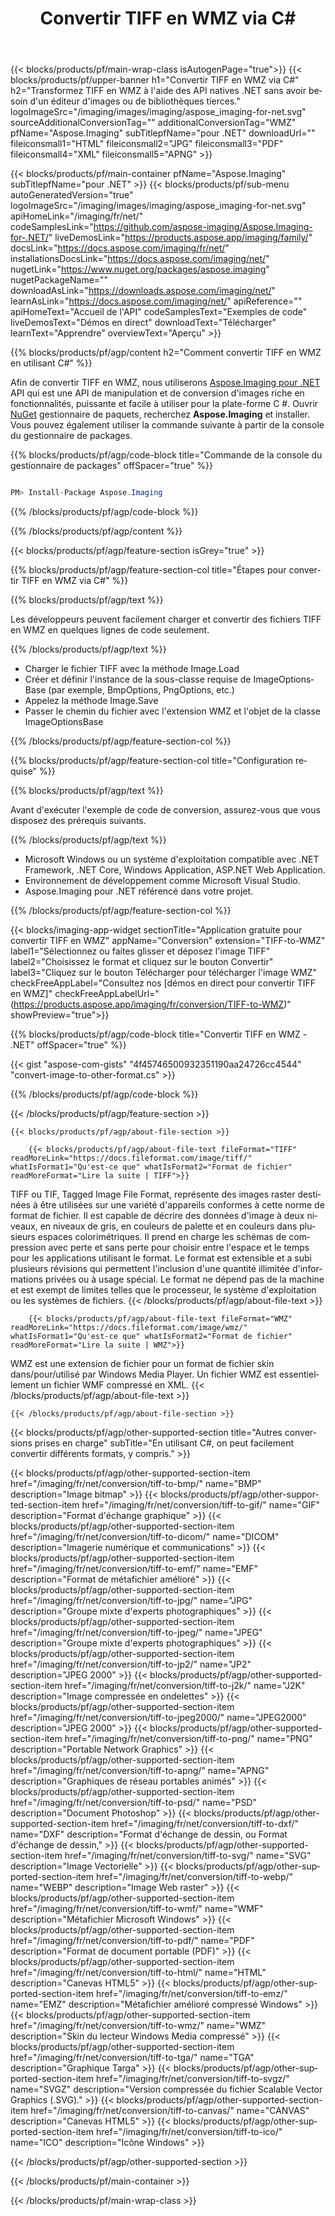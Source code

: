 ﻿---
title: Convertir TIFF en WMZ via C# 
weight: 3920
url: /fr/net/conversion/tiff-to-wmz/ 
lang: fr
langdirlevel: 2
locales: ja,it,zh-hant,ru,de,es,fr,nl,id,lt,pl,pt,vi,tr,ko,zh-hans,ar,hi,th,sv,cs,uk,he
description: Exemple de code pour la conversion TIFF vers WMZ C#. Utilisez le code d'exemple d'API pour les fichiers batch TIFF vers la conversion WMZ dans VB.NET, Asp.NET ou toute application basée sur .NET.
---

{{< blocks/products/pf/main-wrap-class isAutogenPage="true">}}
{{< blocks/products/pf/upper-banner h1="Convertir TIFF en WMZ via C#" h2="Transformez TIFF en WMZ à l'aide des API natives .NET sans avoir besoin d'un éditeur d'images ou de bibliothèques tierces." logoImageSrc="/imaging/images/imaging/aspose_imaging-for-net.svg" sourceAdditionalConversionTag="" additionalConversionTag="WMZ" pfName="Aspose.Imaging" subTitlepfName="pour .NET" downloadUrl="" fileiconsmall1="HTML" fileiconsmall2="JPG" fileiconsmall3="PDF" fileiconsmall4="XML" fileiconsmall5="APNG" >}}


{{< blocks/products/pf/main-container pfName="Aspose.Imaging" subTitlepfName="pour .NET" >}}
{{< blocks/products/pf/sub-menu autoGeneratedVersion="true" logoImageSrc="/imaging/images/imaging/aspose_imaging-for-net.svg" apiHomeLink="/imaging/fr/net/" codeSamplesLink="https://github.com/aspose-imaging/Aspose.Imaging-for-.NET/" liveDemosLink="https://products.aspose.app/imaging/family/" docsLink="https://docs.aspose.com/imaging/fr/net/" installationsDocsLink="https://docs.aspose.com/imaging/net/" nugetLink="https://www.nuget.org/packages/aspose.imaging" nugetPackageName="" downloadAsLink="https://downloads.aspose.com/imaging/net/" learnAsLink="https://docs.aspose.com/imaging/net/" apiReference="" apiHomeText="Accueil de l'API" codeSamplesText="Exemples de code" liveDemosText="Démos en direct" downloadText="Télécharger" learnText="Apprendre" overviewText="Aperçu" >}}

{{% blocks/products/pf/agp/content h2="Comment convertir TIFF en WMZ en utilisant C#" %}}

Afin de convertir TIFF en WMZ, nous utiliserons [Aspose.Imaging pour .NET](https://products.aspose.com/imaging/net) API qui est une API de manipulation et de conversion d'images riche en fonctionnalités, puissante et facile à utiliser pour la plate-forme C #. Ouvrir [NuGet](https://www.nuget.org/packages/aspose.imaging) gestionnaire de paquets, recherchez **Aspose.Imaging** et installer. Vous pouvez également utiliser la commande suivante à partir de la console du gestionnaire de packages.

{{% blocks/products/pf/agp/code-block title="Commande de la console du gestionnaire de packages" offSpacer="true" %}}



```cs

PM> Install-Package Aspose.Imaging

```

{{% /blocks/products/pf/agp/code-block %}}

{{% /blocks/products/pf/agp/content %}}

{{< blocks/products/pf/agp/feature-section isGrey="true" >}}

{{% blocks/products/pf/agp/feature-section-col title="Étapes pour convertir TIFF en WMZ via C#" %}}

{{% blocks/products/pf/agp/text %}}

Les développeurs peuvent facilement charger et convertir des fichiers TIFF en WMZ en quelques lignes de code seulement.

{{% /blocks/products/pf/agp/text %}}

+ Charger le fichier TIFF avec la méthode Image.Load
+ Créer et définir l'instance de la sous-classe requise de ImageOptionsBase (par exemple, BmpOptions, PngOptions, etc.)
+ Appelez la méthode Image.Save
+ Passer le chemin du fichier avec l'extension WMZ et l'objet de la classe ImageOptionsBase

{{% /blocks/products/pf/agp/feature-section-col %}}

{{% blocks/products/pf/agp/feature-section-col title="Configuration requise" %}}

{{% blocks/products/pf/agp/text %}}

Avant d'exécuter l'exemple de code de conversion, assurez-vous que vous disposez des prérequis suivants.

{{% /blocks/products/pf/agp/text %}}

- Microsoft Windows ou un système d'exploitation compatible avec .NET Framework, .NET Core, Windows Application, ASP.NET Web Application.
- Environnement de développement comme Microsoft Visual Studio.
- Aspose.Imaging pour .NET référencé dans votre projet.

{{% /blocks/products/pf/agp/feature-section-col %}}

{{< blocks/imaging-app-widget
        sectionTitle="Application gratuite pour convertir TIFF en WMZ"
        appName="Conversion"
        extension="TIFF-to-WMZ"
        label1="Sélectionnez ou faites glisser et déposez l'image TIFF"
        label2="Choisissez le format et cliquez sur le bouton Convertir"
        label3="Cliquez sur le bouton Télécharger pour télécharger l'image WMZ"
        checkFreeAppLabel="Consultez nos [démos en direct pour convertir TIFF en WMZ]"
        checkFreeAppLabelUrl="(https://products.aspose.app/imaging/fr/conversion/TIFF-to-WMZ)"
        showPreview="true">}}

{{% blocks/products/pf/agp/code-block title="Convertir TIFF en WMZ - .NET" offSpacer="true" %}}

{{< gist "aspose-com-gists" "4f45746500932351190aa24726cc4544" "convert-image-to-other-format.cs" >}}

{{% /blocks/products/pf/agp/code-block %}}

{{< /blocks/products/pf/agp/feature-section >}}

    {{< blocks/products/pf/agp/about-file-section >}}
       
        {{< blocks/products/pf/agp/about-file-text fileFormat="TIFF" readMoreLink="https://docs.fileformat.com/image/tiff/" whatIsFormat1="Qu'est-ce que" whatIsFormat2="Format de fichier" readMoreFormat="Lire la suite | TIFF">}}
TIFF ou TIF, Tagged Image File Format, représente des images raster destinées à être utilisées sur une variété d'appareils conformes à cette norme de format de fichier. Il est capable de décrire des données d'image à deux niveaux, en niveaux de gris, en couleurs de palette et en couleurs dans plusieurs espaces colorimétriques. Il prend en charge les schémas de compression avec perte et sans perte pour choisir entre l'espace et le temps pour les applications utilisant le format. Le format est extensible et a subi plusieurs révisions qui permettent l'inclusion d'une quantité illimitée d'informations privées ou à usage spécial. Le format ne dépend pas de la machine et est exempt de limites telles que le processeur, le système d'exploitation ou les systèmes de fichiers.
        {{< /blocks/products/pf/agp/about-file-text >}}

        {{< blocks/products/pf/agp/about-file-text fileFormat="WMZ" readMoreLink="https://docs.fileformat.com/image/wmz/" whatIsFormat1="Qu'est-ce que" whatIsFormat2="Format de fichier" readMoreFormat="Lire la suite | WMZ">}}
WMZ est une extension de fichier pour un format de fichier skin dans/pour/utilisé par Windows Media Player. Un fichier WMZ est essentiellement un fichier WMF compressé en XML.
        {{< /blocks/products/pf/agp/about-file-text >}}

    {{< /blocks/products/pf/agp/about-file-section >}}

<!-- aboutfile Ends -->

{{< blocks/products/pf/agp/other-supported-section title="Autres conversions prises en charge" subTitle="En utilisant C#, on peut facilement convertir différents formats, y compris." >}}

{{< blocks/products/pf/agp/other-supported-section-item href="/imaging/fr/net/conversion/tiff-to-bmp/" name="BMP" description="Image bitmap" >}}
{{< blocks/products/pf/agp/other-supported-section-item href="/imaging/fr/net/conversion/tiff-to-gif/" name="GIF" description="Format d'échange graphique" >}}
{{< blocks/products/pf/agp/other-supported-section-item href="/imaging/fr/net/conversion/tiff-to-dicom/" name="DICOM" description="Imagerie numérique et communications" >}}
{{< blocks/products/pf/agp/other-supported-section-item href="/imaging/fr/net/conversion/tiff-to-emf/" name="EMF" description="Format de métafichier amélioré" >}}
{{< blocks/products/pf/agp/other-supported-section-item href="/imaging/fr/net/conversion/tiff-to-jpg/" name="JPG" description="Groupe mixte d'experts photographiques" >}}
{{< blocks/products/pf/agp/other-supported-section-item href="/imaging/fr/net/conversion/tiff-to-jpeg/" name="JPEG" description="Groupe mixte d'experts photographiques" >}}
{{< blocks/products/pf/agp/other-supported-section-item href="/imaging/fr/net/conversion/tiff-to-jp2/" name="JP2" description="JPEG 2000" >}}
{{< blocks/products/pf/agp/other-supported-section-item href="/imaging/fr/net/conversion/tiff-to-j2k/" name="J2K" description="Image compressée en ondelettes" >}}
{{< blocks/products/pf/agp/other-supported-section-item href="/imaging/fr/net/conversion/tiff-to-jpeg2000/" name="JPEG2000" description="JPEG 2000" >}}
{{< blocks/products/pf/agp/other-supported-section-item href="/imaging/fr/net/conversion/tiff-to-png/" name="PNG" description="Portable Network Graphics" >}}
{{< blocks/products/pf/agp/other-supported-section-item href="/imaging/fr/net/conversion/tiff-to-apng/" name="APNG" description="Graphiques de réseau portables animés" >}}
{{< blocks/products/pf/agp/other-supported-section-item href="/imaging/fr/net/conversion/tiff-to-psd/" name="PSD" description="Document Photoshop" >}}
{{< blocks/products/pf/agp/other-supported-section-item href="/imaging/fr/net/conversion/tiff-to-dxf/" name="DXF" description="Format d'échange de dessin, ou Format d'échange de dessin," >}}
{{< blocks/products/pf/agp/other-supported-section-item href="/imaging/fr/net/conversion/tiff-to-svg/" name="SVG" description="Image Vectorielle" >}}
{{< blocks/products/pf/agp/other-supported-section-item href="/imaging/fr/net/conversion/tiff-to-webp/" name="WEBP" description="Image Web raster" >}}
{{< blocks/products/pf/agp/other-supported-section-item href="/imaging/fr/net/conversion/tiff-to-wmf/" name="WMF" description="Métafichier Microsoft Windows" >}}
{{< blocks/products/pf/agp/other-supported-section-item href="/imaging/fr/net/conversion/tiff-to-pdf/" name="PDF" description="Format de document portable (PDF)" >}}
{{< blocks/products/pf/agp/other-supported-section-item href="/imaging/fr/net/conversion/tiff-to-html/" name="HTML" description="Canevas HTML5" >}}
{{< blocks/products/pf/agp/other-supported-section-item href="/imaging/fr/net/conversion/tiff-to-emz/" name="EMZ" description="Métafichier amélioré compressé Windows" >}}
{{< blocks/products/pf/agp/other-supported-section-item href="/imaging/fr/net/conversion/tiff-to-wmz/" name="WMZ" description="Skin du lecteur Windows Media compressé" >}}
{{< blocks/products/pf/agp/other-supported-section-item href="/imaging/fr/net/conversion/tiff-to-tga/" name="TGA" description="Graphique Targa" >}}
{{< blocks/products/pf/agp/other-supported-section-item href="/imaging/fr/net/conversion/tiff-to-svgz/" name="SVGZ" description="Version compressée du fichier Scalable Vector Graphics (.SVG)." >}}
{{< blocks/products/pf/agp/other-supported-section-item href="/imaging/fr/net/conversion/tiff-to-canvas/" name="CANVAS" description="Canevas HTML5" >}}
{{< blocks/products/pf/agp/other-supported-section-item href="/imaging/fr/net/conversion/tiff-to-ico/" name="ICO" description="Icône Windows" >}}

{{< /blocks/products/pf/agp/other-supported-section >}}

{{< /blocks/products/pf/main-container >}}
    
{{< /blocks/products/pf/main-wrap-class >}}
